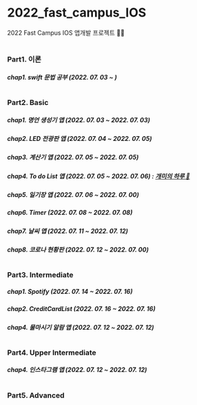 # 2022_fast_campus_IOS
2022 Fast Campus IOS 앱개발 프로젝트 👩‍💻

#

### Part1. 이론 
##### chap1. swift 문법 공부 (2022. 07. 03 ~ )

#

### Part2. Basic
##### chap1. 명언 생성기 앱 (2022. 07. 03 ~ 2022. 07. 03)
##### chap2. LED 전광판 앱 (2022. 07. 04 ~ 2022. 07. 05)
##### chap3. 계산기 앱 (2022. 07. 05 ~ 2022. 07. 05)
##### chap4. To do List 앱 (2022. 07. 05 ~ 2022. 07. 06) : [개미의 하루 🐜](https://github.com/SohyeonKim-dev/To-Do-List-App)
##### chap5. 일기장 앱 (2022. 07. 06 ~ 2022. 07. 00)
##### chap6. Timer (2022. 07. 08 ~ 2022. 07. 08)
##### chap7. 날씨 앱 (2022. 07. 11 ~ 2022. 07. 12)
##### chap8. 코로나 현황판 (2022. 07. 12 ~ 2022. 07. 00)

#

### Part3. Intermediate
##### chap1. Spotify (2022. 07. 14 ~ 2022. 07. 16)
##### chap2. CreditCardList (2022. 07. 16 ~ 2022. 07. 16)
##### chap4. 물마시기 알람 앱 (2022. 07. 12 ~ 2022. 07. 12)

#

### Part4. Upper Intermediate
##### chap4. 인스타그램 앱 (2022. 07. 12 ~ 2022. 07. 12)

#

### Part5. Advanced
#####

